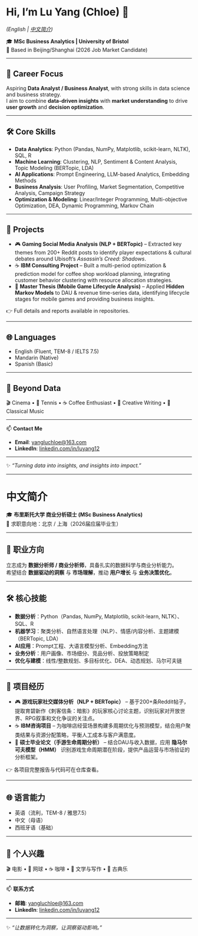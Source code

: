# Hi, I’m Lu Yang (Chloe) 👋  
*(English | [中文简介](#中文简介))*  

🎓 **MSc Business Analytics | University of Bristol**  
📍 Based in Beijing/Shanghai (2026 Job Market Candidate)  

---

## 🚀 Career Focus  
Aspiring **Data Analyst / Business Analyst**, with strong skills in data science and business strategy.  
I aim to combine **data-driven insights** with **market understanding** to drive **user growth** and **decision optimization**.  

---

## 🛠️ Core Skills  
- **Data Analytics**: Python (Pandas, NumPy, Matplotlib, scikit-learn, NLTK), SQL, R  
- **Machine Learning**: Clustering, NLP, Sentiment & Content Analysis, Topic Modeling (BERTopic, LDA)  
- **AI Applications**: Prompt Engineering, LLM-based Analytics, Embedding Methods  
- **Business Analysis**: User Profiling, Market Segmentation, Competitive Analysis, Campaign Strategy  
- **Optimization & Modeling**: Linear/Integer Programming, Multi-objective Optimization, DEA, Dynamic Programming, Markov Chain  

---

## 📂 Projects  
- 🎮 **Gaming Social Media Analysis (NLP + BERTopic)** – Extracted key themes from 200+ Reddit posts to identify player expectations & cultural debates around Ubisoft’s *Assassin’s Creed: Shadows*.  
- ☕ **IBM Consulting Project** – Built a multi-period optimization & prediction model for coffee shop workload planning, integrating customer behavior clustering with resource allocation strategies.  
- 📱 **Master Thesis (Mobile Game Lifecycle Analysis)** – Applied **Hidden Markov Models** to DAU & revenue time-series data, identifying lifecycle stages for mobile games and providing business insights.  

👉 Full details and reports available in repositories.  

---

## 🌐 Languages  
- English (Fluent, TEM-8 / IELTS 7.5)  
- Mandarin (Native)  
- Spanish (Basic)  

---

## 🎨 Beyond Data  
🎬 Cinema • 🎾 Tennis • ☕ Coffee Enthusiast • 📖 Creative Writing • 🎻 Classical Music  

---

📫 **Contact Me**  
- **Email**: yangluchloe@163.com  
- **LinkedIn**: [linkedin.com/in/luyang12](https://www.linkedin.com/in/luyang12)  

---

✨ *“Turning data into insights, and insights into impact.”*  

---

# 中文简介  

🎓 **布里斯托大学 商业分析硕士 (MSc Business Analytics)**  
📍 求职意向地：北京 / 上海（2026届应届毕业生）  

---

## 🚀 职业方向  
立志成为 **数据分析师 / 商业分析师**，具备扎实的数据科学与商业分析能力。  
希望结合 **数据驱动的洞察** 与 **市场理解**，推动 **用户增长** 与 **业务决策优化**。  

---

## 🛠️ 核心技能  
- **数据分析**：Python（Pandas, NumPy, Matplotlib, scikit-learn, NLTK）、SQL、R  
- **机器学习**：聚类分析、自然语言处理（NLP）、情感/内容分析、主题建模（BERTopic, LDA）  
- **AI应用**：Prompt工程、大语言模型分析、Embedding方法  
- **业务分析**：用户画像、市场细分、竞品分析、投放策略制定  
- **优化与建模**：线性/整数规划、多目标优化、DEA、动态规划、马尔可夫链  

---

## 📂 项目经历  
- 🎮 **游戏玩家社交媒体分析（NLP + BERTopic）** – 基于200+条Reddit帖子，提取育碧新作《刺客信条：暗影》的玩家核心讨论主题，识别玩家对开放世界、RPG叙事和文化争议的关注点。  
- ☕ **IBM咨询项目** – 为咖啡店经营场景构建多周期优化与预测模型，结合用户聚类结果与资源分配策略，平衡人工成本与客户满意度。  
- 📱 **硕士毕业论文（手游生命周期分析）** – 结合DAU与收入数据，应用 **隐马尔可夫模型（HMM）** 识别游戏生命周期潜在阶段，提供产品运营与市场验证的分析框架。  

👉 各项目完整报告与代码可在仓库查看。  

---

## 🌐 语言能力  
- 英语（流利，TEM-8 / 雅思7.5）  
- 中文（母语）  
- 西班牙语（基础）  

---

## 🎨 个人兴趣  
🎬 电影 • 🎾 网球 • ☕ 咖啡 • 📖 文学与写作 • 🎻 古典乐  

---

📫 **联系方式**  
- **邮箱**: yangluchloe@163.com  
- **LinkedIn**: [linkedin.com/in/luyang12](https://www.linkedin.com/in/luyang12)  

---

✨ *“让数据转化为洞察，让洞察驱动影响。”*  
